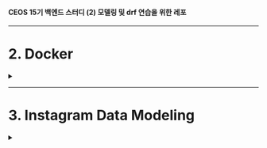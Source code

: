 #### CEOS 15기 백엔드 스터디 (2) 모델링 및 drf 연습을 위한 레포


---
# 2. Docker

<details>
<summary> </summary>
<div markdown="1">       

## Docker

## 'Docker file', 'Docker-image', 'Docker-container' 
  ![92180EDC-95C4-4CAF-B9E1-13307D9AE09A](https://user-images.githubusercontent.com/77188666/160082911-846ce296-23c1-4351-a0e7-de671be024ae.jpeg)

### (1) Dockerfile 이란?
- 필요한 최소한의 패키지를 설치하고 동작하기 위한 자신만의 설정을 담은 파일.
- 이 파일로 이미지를 생성(빌드)함

**존재이유**
- 매번 애플리케이션을 동작하는 환경을 구성하기 위해 -> `패키지 설치`,  `환경설정 과정`을 반복하는 것이 불편
- `컨테이너`에 설치하는 `패키지`,`소스코드`,`명령어`,`환경변수설정` 등을 기록한 하나의 파일 `Dockerfile`을 통해 `환경변수 및 셋팅 값 명시화`
- `Dockerfile` 빌드-> 자동`Dockerimage` 생성 -> 애플리케이션 빌드/배포 자동화

.

### (2) Docker Image 란?
- 도커 컨테이너를 구성하는 파일 시스템과 실행한 애플리케이션 설정을 하나로 합친 것  
(Docker container를 생성하는 템플릿)
- 도커 이미지는 도커 컨테이너를 생성하기 위해 반드시 필요한 파일!
- 파일명을 `Dockerfile`로 저장하면, - docker가 호출한 디렉토리 내 `Dockerfile`로 저장되어 있는 파일로 컨테이너를 생성함
- 도커 이미지는 `레이어 저장방식`으로 컨테이너를 실행하기 위한 모든 정보를 가지고 있어 용량이 큼

.

## Docker의 장점
- **쉬운 컨트롤**
- **경량화**
- **CI/CD**

#### 경량화
- VM처럼 하드웨어 emulation 기반 virtualization 과 달리 `커널을 직접 컨트롤`하는 `container`기반 `Docker`는 리소스와 기능이 제한되어 있는 환경에서도 배포 가능하도록 경량화된 application 제공

#### CI/CD
- 지속적인 통합과 자동 배포를 진행하기 위해서 서비스 운영 환경을 패키징 하는 것

### Docker Compose ?
- `다중 컨테이너` 도커 애플리케이션을 정의하고 동작하게 해주는 툴.
- 'YAML`파일로 작성( 작성된 yaml 파일로 모든 서비스들을 생성하고 시작을 하나의 명령어로 실행 )

#### docker-compose.yml
![A2C3D26E-1D1A-4068-9462-C8719AA225A4](https://user-images.githubusercontent.com/77188666/160082978-dfc08651-c3e5-471d-b4e0-8ba07daf7b45.jpeg)
  
---

</div>
</details>

---
# 3. Instagram Data Modeling

<details>
<summary> </summary>
<div markdown="1">     
  
### Django-MySQL(local) Connect

- Django project 에서 `.env` 파일 수정
```
DATABASE_NAME=
DATABASE_USER=
DATABASE_PASSWORD=
DATABASE_HOST=
DATABASE_PORT=
DATABASE_SECRET_KEY=
```
- Django Project 에서 shell `python manage.py migrate`  
- MySQl 8.0 Command Line Client
```
show databases;         # DB 목록
use `database_name`;    # DB 사용
show tables;            # 전체 Table 조회
```
- [X] MySQL Query에 `;`을 꼭 사용
- 실행 결과
![mysql2](https://user-images.githubusercontent.com/77188666/161371240-8400acac-c893-4953-8a2c-b55463a1f95a.PNG)

---
### Makemigrations, Migrate

1. models.py 수정 

2. makemigrations file 생성  
    `python manage.py makemigrations app_name --name migration_tag_name`

3. makemigrations file 로 migrate  
    `python manage.py migrate app_name {number_of_migration}`
---
### ERD (using ERDCloud)
- ERD Diagram
![CEOS15](https://user-images.githubusercontent.com/77188666/160993717-d5db4812-5d7c-400d-9075-8b9d77481bb1.png)


#### DB Model ( [api/model.py](https://github.com/yourzinc/django_rest_framework_15th/blob/yourzinc/api/models.py) 주석 참고 )
 
1. Post 게시글  
2. Comment  댓글  
3. File  이미지 파일  
4. Tag  이미지 태그  
5. Alttext  대치 텍스트  
6. Hashtag  해시태그  
7. PostLike  게시글 좋아요  
8. CommentLike  댓글 좋아요  
9. User  사용자  
10. ~~Follow  팔로우/팔로잉~~ 
---
## Relationship 
### 1:1 Relationship  
X

### 1:N Relationship  

- `User : Post`, `User : Comment`, `User : Tag`, `User : PostLike`, `User : CommentLike`  
- `Post : Comment`, `Post : File`, `Post : Hashtag`, `Post : PostLike`  
- `File : Tag`, `File : Alttext`  
- `Comment : CommentLike`  

### N:M Relationship
- `Follow : User`

---

### Django Model Data Type

####
|Data type|Django model type|MySQL DDL|
|---|---|---|
|Boolean|models.BooleanField()|bool NOT NULL|
|Date/time|models.DateField()|date NOT NULL|
|Date/time|models.DateTimeField()|datetime NOT NULL|
|Number|models.AutoField()|integer AUTO_INCREMENT NOT NULL|
|Number|models.IntegerField()|integer NOT NULL|
|Number|models.DecimalField(decimal_places=X,max_digits=Y)|numeric(X, Y) NOT NULL|
|Text|models.CharField(max_length=N)|varchar(50) NOT NULL|
|Text (Specialized)|models.FileField()|varchar(100) NOT NULL|

---
### Image File Upload with Django  

1. `POST` method => `request.FILES`

2. Django 의  model fields : `FileField`, `ImageField`  
   - `database`가 아닌 `filesystem`에 저장
   - `actual file`의 `reference`를 가지고 있는 `string field`
   - `FileField`나 `ImageField`를 지우면 `physical file`은 지우지 않고, `reference` 만 지워짐  

3. DB 에는 `FileField`, `ImageField`의 `reference url`을 저장 `[ TYPE = VARCHAR ]`   

##### Reference : https://simpleisbetterthancomplex.com/tutorial/2016/08/01/how-to-upload-files-with-django.html  

---

#### Model 의 Primary Key 설정
```
id = models.BigIntegerField()               # type 1
id = models.AutoField(primary_key=True)     # type 2 ( Automatic primary key )
```
---
## ORM Query
Django Terminal > `python manage.py shell`  
`>>> from api.models import *`

### 1. CREATE  
- Type 1
```
>>> u = User(username="yourzinc", password="password", name="Kim Ayeon", contact="01000000000", birth="0000-00-00")
>>> u.save()
>>> p = Post(user=u, caption="hello_world", location="Seoul")
>>> p.save()
```

- Type 2
```
>>> User.objects.create(username="myzinc", password="password", name="Kim Ayeon", contact="01000000000", birth="0000-00-00")
>>> Post.objects.create(user=User.objects.get(username="myzinc"), caption="goodbye_world_again", location="Seoul")
```
  
### 2. GET -all  

```
>>> User.objects.all()
>>> Post.objects.all()
```

- result
![user objects all()](https://user-images.githubusercontent.com/77188666/161371328-9ca50cbc-7901-4dac-b09f-f00e98a3a5b8.PNG)  
  
### 3. GET

```
>>> User.objects.get(id=0)      # ERROR (doesn't exist)
>>> User.objects.get(id=1)
>>> User.objects.get(id=2)
>>> User.objects.get(id=3)      # ERROR (doesn't exist)
```
- `id(primary key index)`는 1부터 count

- result
![user objects get(id)](https://user-images.githubusercontent.com/77188666/161371294-3cee271c-5f65-4842-ae35-bf7a79064e1c.PNG)

### 4. FILTER

```
>>> User.objects.filter(name="Kim Ayeon")
>>> User.objects.filter(name="Kim Ayeon").exclude(username="yourzinc")

>>> Post.objects.filter(location="Seoul").exclude(user=User.objects.get(id=1))
>>> Post.objects.filter(location="Seoul").exclude(user=User.objects.get(id=1)).exclude(caption="goodbye_world_again")
```
- exclude, include 의 연쇄적 사용
- result
![queryset exercise](https://user-images.githubusercontent.com/77188666/161371388-47721a98-be40-41d4-9ace-f2cdfb4b50c1.PNG)
  

#### Extra : Python return format

Post
```
    def __str__(self):
        return "{} {} {}".format(self.created_at, self.user.username, self.caption)
        # 출력 형식 = 생성일 + user_id + 내용
```

User
```
    def __str__(self):
        return "{} {}".format(self.id, self.username)
        # 출력 형식 = id + user_id
```

### 회고
```
MySQL은 RDBMS으로 Model을 만들 때, Fields와 Key에 대해 명확히 정의해야 한다는 것을 알게 되었다. 

Model을 정의한 후 Relation을 정의할 때 1:1, 1:N, N:M로 나눌 때 다시 Model을 수정하기도 했다.
Model은 한번에 완벽하게 정의 할 수 없는 것을 깨닫고, 새로운 Model이 추가될 때마다 기존의 Model과의 관계성을
고려해야 함을 알게 되었다.

Django에서, SQl문을 대신한 ORM Query들이 편하게 느껴졌다

이전에는 user가 upload한 file이 DB에 바로 저장이 된다고 알았는데,
그게 아닌, file의 위치가 VARCHAR type으로 DB에 저장되는 것을 알게 되었다.

PC와 mobile app으로 Instagram을 들어가 service가 어떻게 작동하는지 분석하고, 실제 DB를 구현하는 과정에서
1. 생각보다 엄청나게 많은 정보를 너무나 빠르게 처리하고 있다는 것,
2. DB의 Size가 가늠이 되지 않을 정도로 크다는 것,
3. 보기엔 단순하지만 실제 완벽한 모델링으로 구현하기 어렵다는 것을
을 알게 되었다.

특히 게시글에 첨부하는 사진 파일과 동영상 파일을 
1. 하나의 Model로 정의하려고 했고,
2. 따로 구분하여 Model을 정의하려고 했지만,

두 방법에 모두 난항을 겪어 결국 사진 파일 모델만 작성했다.

-1 하나의 model로 정의하려고 할 때 어려운 점은 video 항목만 가지고 있는 `is_muted`, `init_image`, `is_reels` 등의 설정 때문이다
-2 따로 구분하여 Model로 정의하려고 할 때 어려운 점은 하나의 post에는 반드시 하나 이상의 file이 첨부되어야 한다는 점이다.
image file과 video file 중 하나 이상의 file을 첨부해야 한다는 것에 설계에 어려움을 겪었다.
```
</div>
</details>
